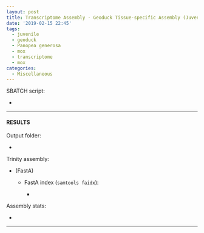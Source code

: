 ```yaml
---
layout: post
title: Transcriptome Assembly - Geoduck Tissue-specific Assembly (Juvenile)
date: '2019-02-15 22:45'
tags:
  - juvenile
  - geoduck
  - Panopea generosa
  - mox
  - transcriptome
  - mox
categories:
  - Miscellaneous
---
```




SBATCH script:

- []()



---

#### RESULTS

Output folder:

- []()

Trinity assembly:

- []()(FastA)

  - FastA index (```samtools faidx```):

    - []()

Assembly stats:

- []()

---
